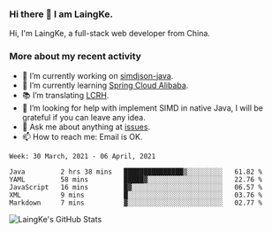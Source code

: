 ### Hi there 👋 I am LaingKe.

Hi, I'm LaingKe, a full-stack web developer from China.

### More about my recent activity

- 🔭 I’m currently working on [simdjson-java](https://github.com/laingke/simdjson-java).
- 🌱 I’m currently learning [Spring Cloud Alibaba](https://github.com/alibaba/spring-cloud-alibaba).
- :books: I’m translating [LCRH](https://github.com/LCTT/LCRH).
- 🤔 I’m looking for help with implement SIMD in native Java, I will be grateful if you can leave any idea.
- 💬 Ask me about anything at [issues](https://github.com/laingke/laingke/issues).
- 📫 How to reach me: Email is OK.

<!--START_SECTION:waka-->
```text
Week: 30 March, 2021 - 06 April, 2021

Java         2 hrs 38 mins   ███████████████▒░░░░░░░░░   61.82 % 
YAML         58 mins         █████▓░░░░░░░░░░░░░░░░░░░   22.76 % 
JavaScript   16 mins         █▓░░░░░░░░░░░░░░░░░░░░░░░   06.57 % 
XML          9 mins          █░░░░░░░░░░░░░░░░░░░░░░░░   03.76 % 
Markdown     7 mins          ▓░░░░░░░░░░░░░░░░░░░░░░░░   02.77 % 
```
<!--END_SECTION:waka-->

![LaingKe's GitHub Stats](https://github-readme-stats.vercel.app/api?username=laingke&show_icons=true&theme=nightowl&count_private=true)
